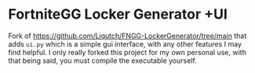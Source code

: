 # FortniteGG Locker Generator +UI

Fork of https://github.com/Liqutch/FNGG-LockerGenerator/tree/main that adds `ui.py` which is a simple gui interface, with any other features I may find helpful. I only really forked this project for my own personal use, with that being said, you must compile the executable yourself.
